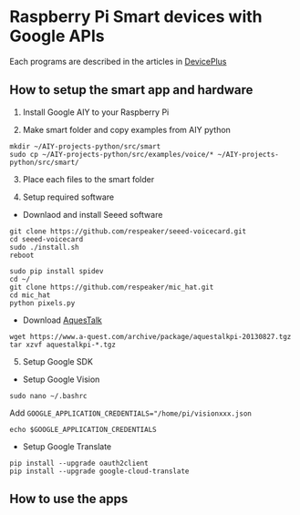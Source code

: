 # Raspberry Pi Smart devices with Google APIs

Each programs are described in the articles in [DevicePlus](http://deviceplus.jp)

## How to setup the smart app and hardware

1. Install Google AIY to your Raspberry Pi

2. Make smart folder and copy examples from AIY python
```
mkdir ~/AIY-projects-python/src/smart
sudo cp ~/AIY-projects-python/src/examples/voice/* ~/AIY-projects-python/src/smart/
```

3. Place each files to the smart folder

4. Setup required software

- Downlaod and install Seeed software

```
git clone https://github.com/respeaker/seeed-voicecard.git
cd seeed-voicecard
sudo ./install.sh
reboot
```
```
sudo pip install spidev
cd ~/
git clone https://github.com/respeaker/mic_hat.git
cd mic_hat
python pixels.py
```

- Download [AquesTalk](https://www.a-quest.com/products/aquestalkpi.html)
```
wget https://www.a-quest.com/archive/package/aquestalkpi-20130827.tgz
tar xzvf aquestalkpi-*.tgz
```

5. Setup Google SDK
- Setup Google Vision
```
sudo nano ~/.bashrc
```
Add `GOOGLE_APPLICATION_CREDENTIALS="/home/pi/visionxxx.json`
```
echo $GOOGLE_APPLICATION_CREDENTIALS
```

- Setup Google Translate
```
pip install --upgrade oauth2client
pip install --upgrade google-cloud-translate
```

## How to use the apps
